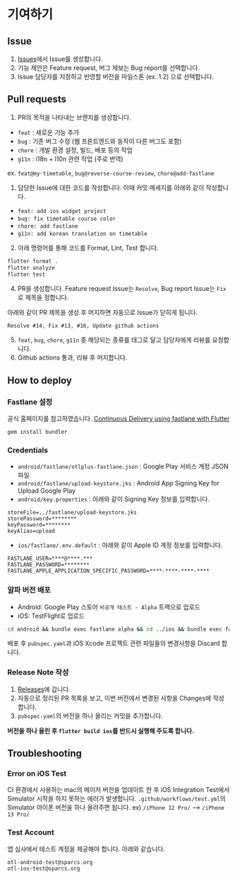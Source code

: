 # 기여하기

## Issue

1. [Issues](https://github.com/sparcs-kaist/otl-app/issues)에서 Issue를 생성합니다.
2. 기능 제안은 Feature request, 버그 제보는 Bug report를 선택합니다.
3. Issue 담당자를 지정하고 반영할 버전을 마일스톤 (ex. 1.2) 으로 선택합니다.

## Pull requests

1. PR의 목적을 나타내는 브랜치를 생성합니다.

- `feat` : 새로운 기능 추가
- `bug` : 기존 버그 수정 (웹 프론트엔드와 동작이 다른 버그도 포함)
- `chore` : 개발 환경 설정, 빌드, 배포 등의 작업
- `g11n` : i18n + l10n 관련 작업 (주로 번역)

ex. `feat@my-timetable`, `bug@reverse-course-review`, `chore@add-fastlane`

1. 담당한 Issue에 대한 코드를 작성합니다. 이때 커밋 메세지를 아래와 같이 작성합니다.

- `feat: add ios widget project`
- `bug: fix timetable course color`
- `chore: add fastlane`
- `g11n: add korean translation on timetable`

2. 아래 명령어를 통해 코드를 Format, Lint, Test 합니다.

```bash
flutter format .
flutter analyze
flutter test
```

4. PR을 생성합니다. Feature request Issue는 `Resolve`, Bug report Issue는 `Fix`로 제목을 정합니다.

아래와 같이 PR 제목을 생성 후 머지하면 자동으로 Issue가 닫히게 됩니다.

```
Resolve #14, Fix #13, #16, Update github actions
```

5. `feat`, `bug`, `chore`, `g11n` 중 해당되는 종류를 태그로 달고 담당자에게 리뷰를 요청합니다.
6. Github actions 통과, 리뷰 후 머지합니다.

## How to deploy

### Fastlane 설정

공식 홈페이지를 참고하였습니다.
[Continuous Delivery using fastlane with Flutter](https://flutter.io/docs/deployment/fastlane-cd)

```bash
gem install bundler
```

### Credentials

- `android/fastlane/otlplus-fastlane.json` : Google Play 서비스 계정 JSON 파일
- `android/fastlane/upload-keystore.jks` : Android App Signing Key for Upload Google Play
- `android/key.properties` : 아래와 같이 Signing Key 정보를 입력합니다.

```env
storeFile=../fastlane/upload-keystore.jks
storePassword=********
keyPassword=********
keyAlias=upload
```

- `ios/fastlane/.env.default` : 아래와 같이 Apple ID 계정 정보를 입력합니다.

```env
FASTLANE_USER=****@****.***
FASTLANE_PASSWORD=********
FASTLANE_APPLE_APPLICATION_SPECIFIC_PASSWORD=****-****-****-****
```

### 알파 버전 배포

- Android: Google Play 스토어 `비공개 테스트 - Alpha` 트랙으로 업로드
- iOS: TestFlight로 업로드

```bash
cd android && bundle exec fastlane alpha && cd ../ios && bundle exec fastlane alpha
```

배포 후 `pubspec.yaml`과 iOS Xcode 프로젝트 관련 파일들의 변경사항을 Discard 합니다.

### Release Note 작성

1. [Releases](https://github.com/sparcs-kaist/otl-app/releases)에 갑니다.
2. 자동으로 정리된 PR 목록을 보고, 이번 버전에서 변경된 사항을 Changes에 작성합니다.
3. `pubspec.yaml`의 버전을 하나 올리는 커밋을 추가합니다.

**버전을 하나 올린 후 `flutter build ios`를 반드시 실행해 주도록 합니다.**

## Troubleshooting

### Error on iOS Test

CI 환경에서 사용하는 mac의 메이저 버전을 업데이트 한 후
iOS Integration Test에서 Simulator 시작을 하지 못하는 에러가 발생합니다.
`.github/workflows/test.yml`의 Simulator 아이폰 버전을 하나 올려주면 됩니다.
ex) `/iPhone 12 Pro/` --> `/iPhone 13 Pro/`

### Test Account

앱 심사에서 테스트 계정을 제공해야 합니다. 아래와 같습니다.
```
otl-android-test@sparcs.org
otl-ios-test@sparcs.org
```
